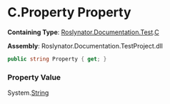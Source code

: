 # C\.Property Property

**Containing Type**: [Roslynator.Documentation.Test](../../README.md)\.[C](../README.md)

**Assembly**: Roslynator\.Documentation\.TestProject\.dll

```csharp
public string Property { get; }
```

### Property Value

System\.[String](https://docs.microsoft.com/en-us/dotnet/api/system.string)

